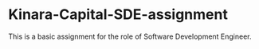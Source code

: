 # Kinara-Capital-SDE-assignment
This is a basic assignment for the role of Software Development Engineer.
